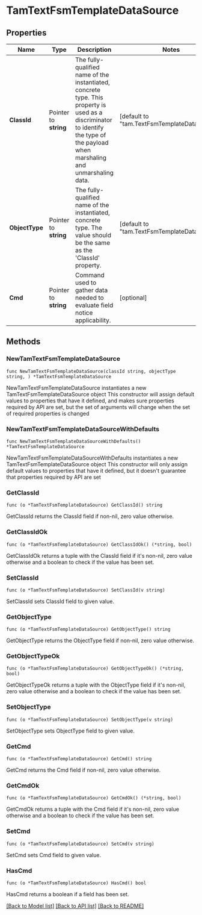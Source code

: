 # TamTextFsmTemplateDataSource

## Properties

Name | Type | Description | Notes
------------ | ------------- | ------------- | -------------
**ClassId** | Pointer to **string** | The fully-qualified name of the instantiated, concrete type. This property is used as a discriminator to identify the type of the payload when marshaling and unmarshaling data. | [default to "tam.TextFsmTemplateDataSource"]
**ObjectType** | Pointer to **string** | The fully-qualified name of the instantiated, concrete type. The value should be the same as the &#39;ClassId&#39; property. | [default to "tam.TextFsmTemplateDataSource"]
**Cmd** | Pointer to **string** | Command used to gather data needed to evaluate field notice applicability. | [optional] 

## Methods

### NewTamTextFsmTemplateDataSource

`func NewTamTextFsmTemplateDataSource(classId string, objectType string, ) *TamTextFsmTemplateDataSource`

NewTamTextFsmTemplateDataSource instantiates a new TamTextFsmTemplateDataSource object
This constructor will assign default values to properties that have it defined,
and makes sure properties required by API are set, but the set of arguments
will change when the set of required properties is changed

### NewTamTextFsmTemplateDataSourceWithDefaults

`func NewTamTextFsmTemplateDataSourceWithDefaults() *TamTextFsmTemplateDataSource`

NewTamTextFsmTemplateDataSourceWithDefaults instantiates a new TamTextFsmTemplateDataSource object
This constructor will only assign default values to properties that have it defined,
but it doesn't guarantee that properties required by API are set

### GetClassId

`func (o *TamTextFsmTemplateDataSource) GetClassId() string`

GetClassId returns the ClassId field if non-nil, zero value otherwise.

### GetClassIdOk

`func (o *TamTextFsmTemplateDataSource) GetClassIdOk() (*string, bool)`

GetClassIdOk returns a tuple with the ClassId field if it's non-nil, zero value otherwise
and a boolean to check if the value has been set.

### SetClassId

`func (o *TamTextFsmTemplateDataSource) SetClassId(v string)`

SetClassId sets ClassId field to given value.


### GetObjectType

`func (o *TamTextFsmTemplateDataSource) GetObjectType() string`

GetObjectType returns the ObjectType field if non-nil, zero value otherwise.

### GetObjectTypeOk

`func (o *TamTextFsmTemplateDataSource) GetObjectTypeOk() (*string, bool)`

GetObjectTypeOk returns a tuple with the ObjectType field if it's non-nil, zero value otherwise
and a boolean to check if the value has been set.

### SetObjectType

`func (o *TamTextFsmTemplateDataSource) SetObjectType(v string)`

SetObjectType sets ObjectType field to given value.


### GetCmd

`func (o *TamTextFsmTemplateDataSource) GetCmd() string`

GetCmd returns the Cmd field if non-nil, zero value otherwise.

### GetCmdOk

`func (o *TamTextFsmTemplateDataSource) GetCmdOk() (*string, bool)`

GetCmdOk returns a tuple with the Cmd field if it's non-nil, zero value otherwise
and a boolean to check if the value has been set.

### SetCmd

`func (o *TamTextFsmTemplateDataSource) SetCmd(v string)`

SetCmd sets Cmd field to given value.

### HasCmd

`func (o *TamTextFsmTemplateDataSource) HasCmd() bool`

HasCmd returns a boolean if a field has been set.


[[Back to Model list]](../README.md#documentation-for-models) [[Back to API list]](../README.md#documentation-for-api-endpoints) [[Back to README]](../README.md)


